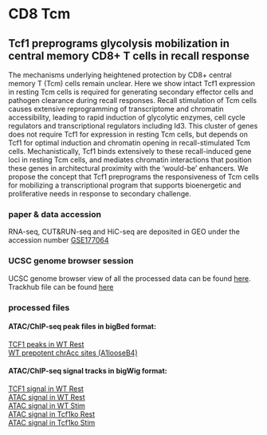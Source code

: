 # CD8 Tcm
## Tcf1 preprograms glycolysis mobilization in central memory CD8+ T cells in recall response
The mechanisms underlying heightened protection by CD8+ central memory T (Tcm) cells remain unclear. Here we show intact Tcf1 expression in resting Tcm cells is required for generating secondary effector cells and pathogen clearance during recall responses. Recall stimulation of Tcm cells causes extensive reprogramming of transcriptome and chromatin accessibility, leading to rapid induction of glycolytic enzymes, cell cycle regulators and transcriptional regulators including Id3. This cluster of genes does not require Tcf1 for expression in resting Tcm cells, but depends on Tcf1 for optimal induction and chromatin opening in recall-stimulated Tcm cells. Mechanistically, Tcf1 binds extensively to these recall-induced gene loci in resting Tcm cells, and mediates chromatin interactions that position these genes in architectural proximity with the ‘would-be’ enhancers. We propose the concept that Tcf1 preprograms the responsiveness of Tcm cells for mobilizing a transcriptional program that supports bioenergetic and proliferative needs in response to secondary challenge. 

### paper & data accession
RNA-seq, CUT&RUN-seq and HiC-seq are deposited in GEO under the accession number [GSE177064](https://www.ncbi.nlm.nih.gov/geo/query/acc.cgi?acc=GSE177064)
### UCSC genome browser session
UCSC genome browser view of all the processed data can be found [here](https://genome.ucsc.edu/s/tarelahu/Tcm).
Trackhub file can be found [here](https://data.cyverse.org/dav-anon/iplant/home/tarela/trackhub/Tcm/Tcm_trackhub_single.txt)

### processed files
#### ATAC/ChIP-seq peak files in bigBed format:
[TCF1 peaks in WT Rest](https://data.cyverse.org/dav-anon/iplant/home/tarela/trackhub/Tcm/CD8_TcmRestWT_TCF1_peaks.bb)<br />
[WT prepotent chrAcc sites (A1looseB4)](https://data.cyverse.org/dav-anon/iplant/home/tarela/trackhub/Tcm/diffATACpeaks/A1looseB4_peaks.bb)<br />

#### ATAC/ChIP-seq signal tracks in bigWig format:
[TCF1 signal in WT Rest](https://data.cyverse.org/dav-anon/iplant/home/tarela/trackhub/Tcm/CD8TcmRest_ctrl_TCF1.bw)<br />
[ATAC signal in WT Rest](https://data.cyverse.org/dav-anon/iplant/home/tarela/trackhub/Tcm/CD8TcmRest_ctrl_ATAC.bw)<br />
[ATAC signal in WT Stim](https://data.cyverse.org/dav-anon/iplant/home/tarela/trackhub/Tcm/CD8TcmStim_ctrl_ATAC.bw)<br />
[ATAC signal in Tcf1ko Rest](https://data.cyverse.org/dav-anon/iplant/home/tarela/trackhub/Tcm/CD8TcmRest_Tcf1ko_ATAC.bw)<br />
[ATAC signal in Tcf1ko Stim](https://data.cyverse.org/dav-anon/iplant/home/tarela/trackhub/Tcm/CD8TcmStim_Tcf1ko_ATAC.bw)<br />

